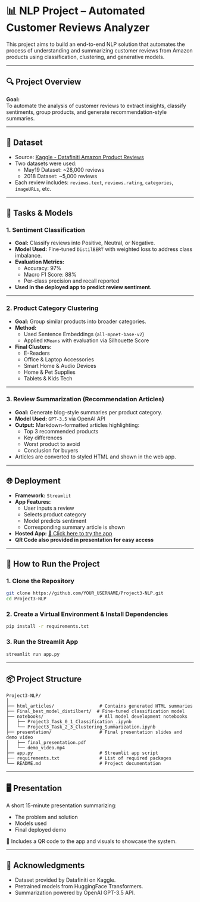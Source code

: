 # 📊 NLP Project – Automated Customer Reviews Analyzer

This project aims to build an end-to-end NLP solution that automates the process of understanding and summarizing customer reviews from Amazon products using classification, clustering, and generative models.

---

## 🔍 Project Overview

**Goal:**  
To automate the analysis of customer reviews to extract insights, classify sentiments, group products, and generate recommendation-style summaries.

---

## 📁 Dataset

- Source: [Kaggle - Datafiniti Amazon Product Reviews](https://www.kaggle.com/datasets/datafiniti/consumer-reviews-of-amazon-products/data)
- Two datasets were used:
  - May19 Dataset: ~28,000 reviews  
  - 2018 Dataset: ~5,000 reviews
- Each review includes: `reviews.text`, `reviews.rating`, `categories`, `imageURLs`, etc.

---

## 🧠 Tasks & Models

### 1. Sentiment Classification
- **Goal:** Classify reviews into Positive, Neutral, or Negative.
- **Model Used:** Fine-tuned `DistilBERT` with weighted loss to address class imbalance.
- **Evaluation Metrics:**
  - Accuracy: 97%
  - Macro F1 Score: 88%
  - Per-class precision and recall reported
- **Used in the deployed app to predict review sentiment.**

---

### 2. Product Category Clustering
- **Goal:** Group similar products into broader categories.
- **Method:**
  - Used Sentence Embeddings (`all-mpnet-base-v2`)
  - Applied `KMeans` with evaluation via Silhouette Score
- **Final Clusters:**
  - E-Readers
  - Office & Laptop Accessories
  - Smart Home & Audio Devices
  - Home & Pet Supplies
  - Tablets & Kids Tech

---

### 3. Review Summarization (Recommendation Articles)
- **Goal:** Generate blog-style summaries per product category.
- **Model Used:** `GPT-3.5` via OpenAI API
- **Output:** Markdown-formatted articles highlighting:
  - Top 3 recommended products
  - Key differences
  - Worst product to avoid
  - Conclusion for buyers
- Articles are converted to styled HTML and shown in the web app.

---

## 🌐 Deployment

- **Framework:** `Streamlit`
- **App Features:**
  - User inputs a review
  - Selects product category
  - Model predicts sentiment
  - Corresponding summary article is shown
- **Hosted App:** [🔗 Click here to try the app](https://project3-nlp-92a9mns33smfqsthvaszd2.streamlit.app/)
- **QR Code also provided in presentation for easy access**

---

## 🚀 How to Run the Project

### 1. Clone the Repository

```bash
git clone https://github.com/YOUR_USERNAME/Project3-NLP.git
cd Project3-NLP
```

### 2. Create a Virtual Environment & Install Dependencies

```bash
pip install -r requirements.txt
```

### 3. Run the Streamlit App

```bash
streamlit run app.py
```

---

## 📦 Project Structure

```
Project3-NLP/
│
├── html_articles/                 # Contains generated HTML summaries  
├── Final_best_model_distilbert/  # Fine-tuned classification model  
├── notebooks/                     # All model development notebooks  
│   ├── Project3_Task_0_1_Classification_.ipynb  
│   └── Project3_Task_2_3_Clustering_Summarization.ipynb  
├── presentation/                  # Final presentation slides and demo video  
│   ├── final_presentation.pdf  
│   └── demo_video.mp4  
├── app.py                         # Streamlit app script  
├── requirements.txt               # List of required packages  
└── README.md                      # Project documentation  
```

---

## 🖥️ Presentation

A short 15-minute presentation summarizing:

- The problem and solution
- Models used
- Final deployed demo

🔗 Includes a QR code to the app and visuals to showcase the system.

---

## 🙌 Acknowledgments

- Dataset provided by Datafiniti on Kaggle.
- Pretrained models from HuggingFace Transformers.
- Summarization powered by OpenAI GPT-3.5 API.


